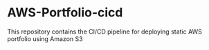 # AWS-Portfolio-cicd
This repository contains the CI/CD pipeline for deploying static AWS portfolio using Amazon S3
